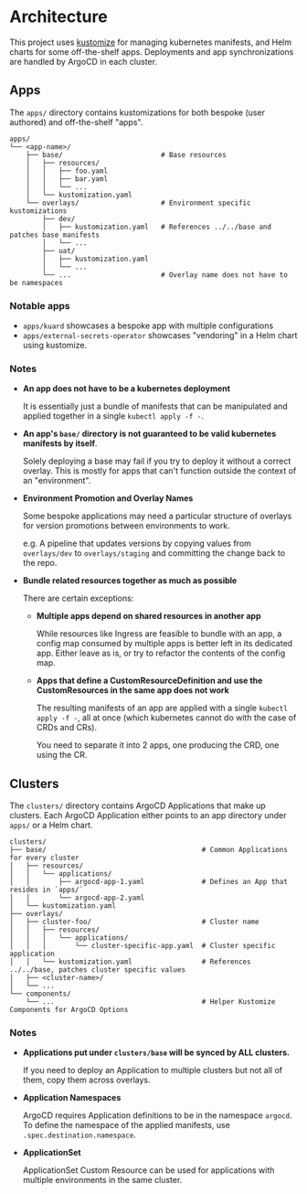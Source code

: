 # Architecture

This project uses [kustomize](https://kubectl.docs.kubernetes.io/references/kustomize/) for managing kubernetes manifests,
and Helm charts for some off-the-shelf apps. Deployments and app synchronizations are handled by ArgoCD in each cluster.

## Apps

The `apps/` directory contains kustomizations for both bespoke (user authored) and off-the-shelf "apps".

```
apps/
└── <app-name>/
    ├── base/                        # Base resources
    │   ├── resources/
    │   │   ├── foo.yaml
    │   │   ├── bar.yaml
    │   │   └── ...
    │   └── kustomization.yaml
    └── overlays/                    # Environment specific kustomizations
        ├── dev/
        │   ├── kustomization.yaml   # References ../../base and patches base manifests
        │   └── ...
        ├── uat/
        │   ├── kustomization.yaml
        │   └── ...
        └── ...                      # Overlay name does not have to be namespaces
```

### Notable apps
- `apps/kuard` showcases a bespoke app with multiple configurations
- `apps/external-secrets-operator` showcases "vendoring" in a Helm chart using kustomize.

### Notes
- **An app does not have to be a kubernetes deployment**

  It is essentially just a bundle of manifests that can be manipulated and
  applied together in a single `kubectl apply -f -`.

- **An app's `base/` directory is not guaranteed to be valid kubernetes manifests by itself**.

  Solely deploying a base may fail if you try to deploy it without a correct overlay. This is mostly for apps that can't
  function outside the context of an "environment".

- **Environment Promotion and Overlay Names**

  Some bespoke applications may need a particular structure of overlays for version promotions between environments to work.

  e.g. A pipeline that updates versions by copying values from `overlays/dev` to `overlays/staging` and committing the change back to the repo.

- **Bundle related resources together as much as possible**

  There are certain exceptions:

  - **Multiple apps depend on shared resources in another app**

    While resources like Ingress are feasible to bundle with an app, a config map consumed by multiple apps is better left
    in its dedicated app. Either leave as is, or try to refactor the contents of the config map.

  - **Apps that define a CustomResourceDefinition and use the CustomResources in the same app does not work**

    The resulting manifests of an app are applied with a single `kubectl apply -f -`, all at once (which kubernetes cannot do with the case of CRDs and CRs).

    You need to separate it into 2 apps, one producing the CRD, one using the CR.

## Clusters

The `clusters/` directory contains ArgoCD Applications that make up clusters.
Each ArgoCD Application either points to an app directory under `apps/` or a Helm chart.

```
clusters/
├── base/                                      # Common Applications for every cluster
│   ├── resources/
│   │   └── applications/
│   │       ├── argocd-app-1.yaml              # Defines an App that resides in `apps/`
│   │       └── argocd-app-2.yaml
│   └── kustomization.yaml
├── overlays/
│   ├── cluster-foo/                           # Cluster name
│   │   ├── resources/
│   │   │   └── applications/
│   │   │       └── cluster-specific-app.yaml  # Cluster specific application
│   │   └── kustomization.yaml                 # References ../../base, patches cluster specific values
│   ├── <cluster-name>/
│   └── ...
└── components/
    └── ...                                    # Helper Kustomize Components for ArgoCD Options

```

### Notes

- **Applications put under `clusters/base` will be synced by ALL clusters.**

  If you need to deploy an Application to multiple clusters but not all of them, copy them across overlays.

- **Application Namespaces**

  ArgoCD requires Application definitions to be in the namespace `argocd`. To define the namespace of the applied
  manifests, use `.spec.destination.namespace`.

- **ApplicationSet**

  ApplicationSet Custom Resource can be used for applications with multiple environments in the same cluster.
